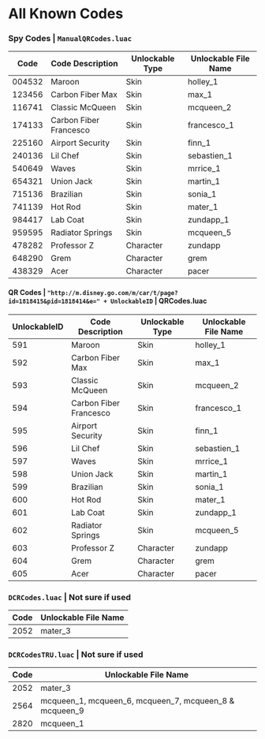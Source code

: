# All Known Codes #
### Spy Codes | `ManualQRCodes.luac` ###
Code  | Code Description | Unlockable Type | Unlockable File Name
------------- | ------------- | ------------- | -------------
004532 | Maroon | Skin | holley_1
123456 | Carbon Fiber Max | Skin | max_1
116741 | Classic McQueen | Skin | mcqueen_2
174133 | Carbon Fiber Francesco | Skin | francesco_1
225160 | Airport Security | Skin | finn_1
240136 | Lil Chef | Skin | sebastien_1
540649 | Waves | Skin | mrrice_1
654321 | Union Jack | Skin | martin_1
715136 | Brazilian | Skin | sonia_1
741139 | Hot Rod | Skin | mater_1
984417 | Lab Coat | Skin | zundapp_1
959595 | Radiator Springs | Skin | mcqueen_5
478282 | Professor Z | Character | zundapp
648290 | Grem | Character | grem
438329 | Acer | Character | pacer
  
#### QR Codes | `"http://m.disney.go.com/m/car/t/page?id=1818415&pid=1818414&e=" + UnlockableID` | QRCodes.luac ####
UnlockableID  | Code Description | Unlockable Type | Unlockable File Name
------------- | ------------- | ------------- | -------------
591 | Maroon | Skin | holley_1
592 | Carbon Fiber Max | Skin | max_1
593 | Classic McQueen | Skin | mcqueen_2
594 | Carbon Fiber Francesco | Skin | francesco_1
595 | Airport Security | Skin | finn_1
596 | Lil Chef | Skin | sebastien_1
597 | Waves | Skin | mrrice_1
598 | Union Jack | Skin | martin_1
599 | Brazilian | Skin | sonia_1
600 | Hot Rod | Skin | mater_1
601 | Lab Coat | Skin | zundapp_1
602 | Radiator Springs | Skin | mcqueen_5
603 | Professor Z | Character | zundapp
604 | Grem | Character | grem
605 | Acer | Character | pacer
  
### `DCRCodes.luac` | Not sure if used ###
Code | Unlockable File Name
------------- | -------------
2052 | mater_3

### `DCRCodesTRU.luac` | Not sure if used ###
Code | Unlockable File Name
------------- | -------------
2052 | mater_3
2564 | mcqueen_1, mcqueen_6, mcqueen_7, mcqueen_8 & mcqueen_9
2820 | mcqueen_1
